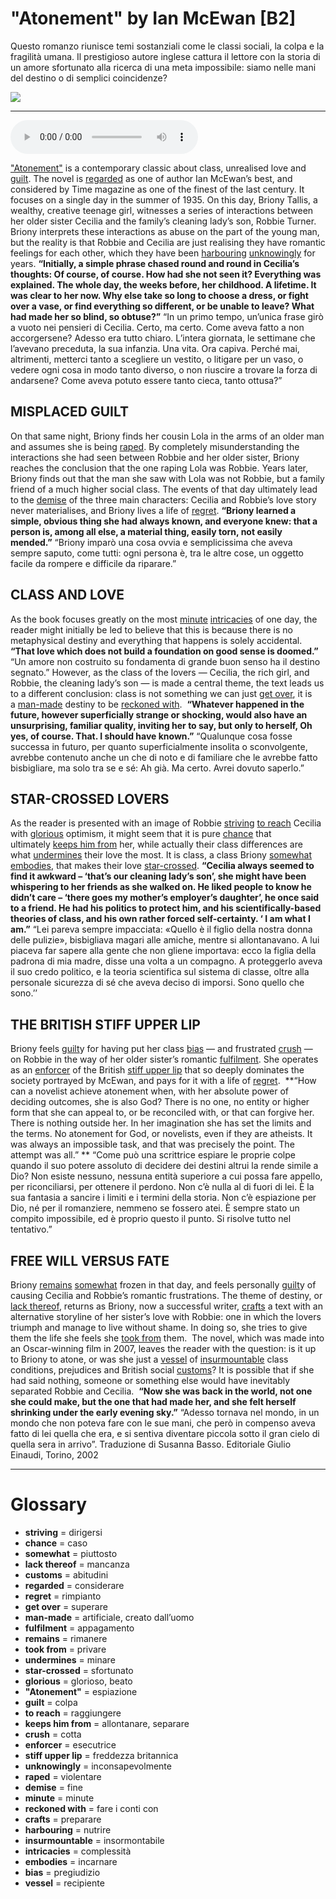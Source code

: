 # "Atonement" by Ian McEwan   [B2]

Questo romanzo riunisce temi sostanziali come le classi sociali, la colpa e la fragilità umana. Il prestigioso autore inglese cattura il lettore con la storia di un amore sfortunato alla ricerca di una meta impossibile: siamo nelle mani del destino o di semplici coincidenze?

![](Atonement%20by%20Ian%20McEwan.jpg)

--------------

<div>
<audio controls autoplay>
    <source src="https://raw.githubusercontent.com/dartie/knowledge-base/main/English/SpeakUp/2023-02/Atonement%20by%20Ian%20McEwan.mp3" type="audio/mpeg">
</audio>
</div>


["Atonement"](## "espiazione") is a contemporary classic about class, unrealised love and [guilt](## "colpa"). The novel is [regarded](## "considerare") as one of author Ian McEwan’s best, and considered by Time magazine as one of the finest of the last century. It focuses on a single day in the summer of 1935. On this day, Briony Tallis, a wealthy, creative teenage girl, witnesses a series of interactions between her older sister Cecilia and the family’s cleaning lady’s son, Robbie Turner. 
Briony interprets these interactions as abuse on the part of the young man, but the reality is that Robbie and Cecilia are just realising they have romantic feelings for each other, which they have been [harbouring](## "nutrire") [unknowingly](## "inconsapevolmente") for years.
**“Initially, a simple phrase chased round and round in Cecilia’s thoughts: Of course, of course. How had she not seen it? Everything was explained. The whole day, the weeks before, her childhood. A lifetime. It was clear to her now. Why else take so long to choose a dress, or fight over a vase, or find everything so different, or be unable to leave? What had made her so blind, so obtuse?”**
“In un primo tempo, un’unica frase girò a vuoto nei pensieri di Cecilia. Certo, ma certo. Come aveva fatto a non accorgersene? Adesso era tutto chiaro. L’intera giornata, le settimane che l’avevano preceduta, la sua infanzia. Una vita. Ora capiva. Perché mai, altrimenti, metterci tanto a scegliere un vestito, o litigare per un vaso, o vedere ogni cosa in modo tanto diverso, o non riuscire a trovare la forza di andarsene? Come aveva potuto essere tanto cieca, tanto ottusa?”

## MISPLACED GUILT
On that same night, Briony finds her cousin Lola in the arms of an older man and assumes she is being [raped](## "violentare"). By completely misunderstanding the interactions she had seen between Robbie and her older sister, Briony reaches the conclusion that the one raping Lola was Robbie. Years later, Briony finds out that the man she saw with Lola was not Robbie, but a family friend of a much higher social class. The events of that day ultimately lead to the [demise](## "fine") of the three main characters: Cecilia and Robbie’s love story never materialises, and Briony lives a life of [regret](## "rimpianto").
**“Briony learned a simple, obvious thing she had always known, and everyone knew: that a person is, among all else, a material thing, easily torn, not easily mended.”**
“Briony imparò una cosa ovvia e semplicissima che aveva sempre saputo, come tutti: ogni persona è, tra le altre cose, un oggetto facile da rompere e difficile da riparare.”

## CLASS AND LOVE
As the book focuses greatly on the most [minute](## "minute") [intricacies](## "complessità") of one day, the reader might initially be led to believe that this is because there is no metaphysical destiny and everything that happens is solely accidental. 
**“That love which does not build a foundation on good sense is doomed.”**
“Un amore non costruito su fondamenta di grande buon senso ha il destino segnato.”
However, as the class of the lovers — Cecilia, the rich girl, and Robbie, the cleaning lady’s son — is made a central theme, the text leads us to a different conclusion: class is not something we can just [get over](## "superare"), it is a [man-made](## "artificiale, creato dall’uomo") destiny to be [reckoned with](## "fare i conti con"). 
**“Whatever happened in the future, however superficially strange or shocking, would also have an unsurprising, familiar quality, inviting her to say, but only to herself, Oh yes, of course. That. I should have known.”**
“Qualunque cosa fosse successa in futuro, per quanto superficialmente insolita o sconvolgente, avrebbe contenuto anche un che di noto e di familiare che le avrebbe fatto bisbigliare, ma solo tra se e sé: Ah già. Ma certo. Avrei dovuto saperlo.”

## STAR-CROSSED LOVERS
As the reader is presented with an image of Robbie [striving](## "dirigersi") [to reach](## "raggiungere") Cecilia with [glorious](## "glorioso, beato") optimism, it might seem that it is pure [chance](## "caso") that ultimately [keeps him from](## "allontanare, separare") her, while actually their class differences are what [undermines](## "minare") their love the most. It is class, a class Briony [somewhat](## "piuttosto") [embodies](## "incarnare"), that makes their love [star-crossed](## "sfortunato").
**“Cecilia always seemed to find it awkward – ‘that’s our cleaning lady’s son’, she might have been whispering to her friends as she walked on. He liked people to know he didn’t care – ‘there goes my mother’s employer’s daughter’, he once said to a friend. He had his politics to protect him, and his scientifically-based theories of class, and his own rather forced self-certainty. ‘ I am what I am.”**
“Lei pareva sempre impacciata: «Quello è il figlio della nostra donna delle pulizie», bisbigliava magari alle amiche, mentre si allontanavano. A lui piaceva far sapere alla gente che non gliene importava: ecco la figlia della padrona di mia madre, disse una volta a un compagno. A proteggerlo aveva il suo credo politico, e la teoria scientifica sul sistema di classe, oltre alla personale sicurezza di sé che aveva deciso di imporsi. Sono quello che sono.’’

## THE BRITISH STIFF UPPER LIP
Briony feels [guilt](## "colpa")y for having put her class [bias](## "pregiudizio") — and frustrated [crush](## "cotta") — on Robbie in the way of her older sister’s romantic [fulfilment](## "appagamento"). She operates as an [enforcer](## "esecutrice") of the British [stiff upper lip](## "freddezza britannica") that so deeply dominates the society portrayed by McEwan, and pays for it with a life of [regret](## "rimpianto"). 
**“How can a novelist achieve atonement when, with her absolute power of deciding outcomes, she is also God? There is no one, no entity or higher form that she can appeal to, or be reconciled with, or that can forgive her. There is nothing outside her. In her imagination she has set the limits and the terms. No atonement for God, or novelists, even if they are atheists. It was always an impossible task, and that was precisely the point. The attempt was all.” **
“Come può una scrittrice espiare le proprie colpe quando il suo potere assoluto di decidere dei destini altrui la rende simile a Dio? Non esiste nessuno, nessuna entità superiore a cui possa fare appello, per riconciliarsi, per ottenere il perdono. Non c’è nulla al di fuori di lei. È la sua fantasia a sancire i limiti e i termini della storia. Non c’è espiazione per Dio, né per il romanziere, nemmeno se fossero atei. È sempre stato un compito impossibile, ed è proprio questo il punto. Si risolve tutto nel tentativo.”

## FREE WILL VERSUS FATE
Briony [remains](## "rimanere") [somewhat](## "piuttosto") frozen in that day, and feels personally [guilt](## "colpa")y of causing Cecilia and Robbie’s romantic frustrations. The theme of destiny, or [lack thereof](## "mancanza"), returns as Briony, now a successful writer, [crafts](## "preparare") a text with an alternative storyline of her sister’s love with Robbie: one in which the lovers triumph and manage to live without shame. In doing so, she tries to give them the life she feels she [took from](## "privare") them. 
The novel, which was made into an Oscar-winning film in 2007, leaves the reader with the question: is it up to Briony to atone, or was she just a [vessel](## "recipiente") of [insurmountable](## "insormontabile") class conditions, prejudices and British social [customs](## "abitudini")? It is possible that if she had said nothing, someone or something else would have inevitably separated Robbie and Cecilia. 
**“Now she was back in the world, not one she could make, but the one that had made her, and she felt herself shrinking under the early evening sky.”**
“Adesso tornava nel mondo, in un mondo che non poteva fare con le sue mani, che però in compenso aveva fatto di lei quella che era, e si sentiva diventare piccola sotto il gran cielo di quella sera in arrivo”.
Traduzione di Susanna Basso. Editoriale Giulio Einaudi, Torino, 2002
 

--------------

<div style = "display:block; clear:both; page-break-after:always;"></div>

# Glossary
* **striving** = dirigersi
* **chance** = caso
* **somewhat** = piuttosto
* **lack thereof** = mancanza
* **customs** = abitudini
* **regarded** = considerare
* **regret** = rimpianto
* **get over** = superare
* **man-made** = artificiale, creato dall’uomo
* **fulfilment** = appagamento
* **remains** = rimanere
* **took from** = privare
* **undermines** = minare
* **star-crossed** = sfortunato
* **glorious** = glorioso, beato
* **"Atonement"** = espiazione
* **guilt** = colpa
* **to reach** = raggiungere
* **keeps him from** = allontanare, separare
* **crush** = cotta
* **enforcer** = esecutrice
* **stiff upper lip** = freddezza britannica
* **unknowingly** = inconsapevolmente
* **raped** = violentare
* **demise** = fine
* **minute** = minute
* **reckoned with** = fare i conti con
* **crafts** = preparare
* **harbouring** = nutrire
* **insurmountable** = insormontabile
* **intricacies** = complessità
* **embodies** = incarnare
* **bias** = pregiudizio
* **vessel** = recipiente
